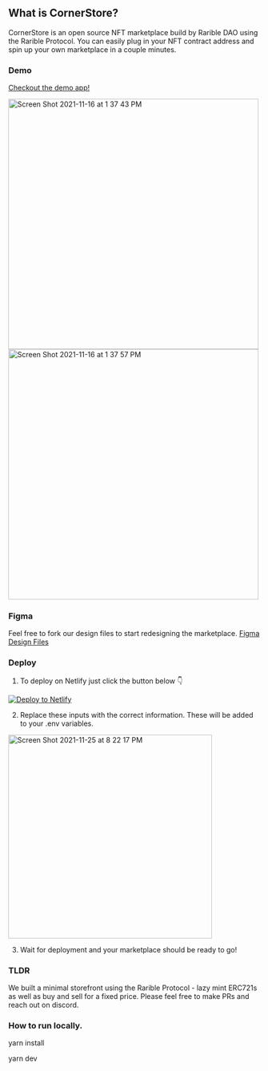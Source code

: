 ## What is CornerStore?

CornerStore is an open source NFT marketplace build by Rarible DAO using the Rarible Protocol. You can easily plug in your NFT contract address and spin up your own marketplace in a couple minutes.

### Demo

[Checkout the demo app!](https://naughty-easley-e107df.netlify.app/)

<img width="500" alt="Screen Shot 2021-11-16 at 1 37 43 PM" src="https://user-images.githubusercontent.com/24348787/142053850-fb9494c3-66fa-4833-b2c7-87a121f4cdee.png">
<img width="500" alt="Screen Shot 2021-11-16 at 1 37 57 PM" src="https://user-images.githubusercontent.com/24348787/142053834-311a610b-cd35-414a-93c8-b4815b639d10.png">

### Figma 

Feel free to fork our design files to start redesigning the marketplace.
[Figma Design Files](https://www.figma.com/file/USlp6KamaA2H7wWPgfgi2i/Rarible?node-id=834%3A4572)

### Deploy

1. To deploy on Netlify just click the button below 👇

[![Deploy to Netlify](https://www.netlify.com/img/deploy/button.svg)](https://app.netlify.com/start/deploy?repository=https://github.com/Screensaver-world/RaribleProtocol-Interface)

2. Replace these inputs with the correct information. These will be added to your .env variables. 
    
<img width="407" alt="Screen Shot 2021-11-25 at 8 22 17 PM" src="https://user-images.githubusercontent.com/24348787/143517507-4ea99dac-3826-477f-bd07-9f0cfe24bd00.png">
    
3. Wait for deployment and your marketplace should be ready to go!


### TLDR

We built a minimal storefront using the Rarible Protocol - lazy mint ERC721s as well as buy and sell for a fixed price. Please feel free to make PRs and reach out on discord.

### How to run locally.

yarn install

yarn dev
